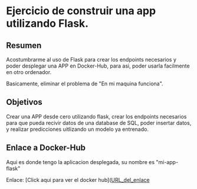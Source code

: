 # Ejercicio de construir una app utilizando Flask.

## Resumen

Acostumbrarme al uso de Flask para crear los endpoints necesarios y poder desplegar una APP en Docker-Hub, para asi, poder usarla facilmente en otro ordenador.

Basicamente, eliminar el problema de "En mi maquina funciona".

## Objetivos

Crear una APP desde cero utilizando flask, crear los endpoints necesarios para que pueda recivir datos de una database de SQL, poder insertar datos, y realizar predicciones uitlizando un modelo ya entrenado.

## Enlace a Docker-Hub

Aqui es donde tengo la aplicacion desplegada, su nombre es "mi-app-flask"

Enlace: [Click aqui para ver el docker hub]([URL_del_enlace](https://hub.docker.com/)
